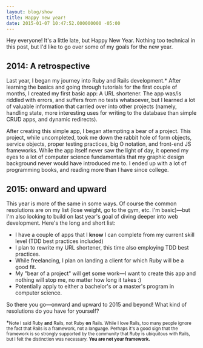 ```yaml
---
layout: blog/show
title: Happy new year!
date: 2015-01-07 10:47:52.000000000 -05:00
---
```

Hey everyone! It's a little late, but Happy New Year. Nothing too technical in this post, but I'd like to go over some of my goals for the new year.

## 2014: A retrospective

Last year, I began my journey into Ruby and Rails development.\* After learning the basics and going through tutorials for the first couple of months, I created my first basic app: A URL shortener. The app was/is riddled with errors, and suffers from no tests whatsoever, but I learned a lot of valuable information that carried over into other projects (namely, handling state, more interesting uses for writing to the database than simple CRUD apps, and dynamic redirects).

After creating this simple app, I began attempting a bear of a project. This project, while uncompleted, took me down the rabbit hole of form objects, service objects, proper testing practices, big O notation, and front-end JS frameworks. While the app itself never saw the light of day, it opened my eyes to a lot of computer science fundamentals that my graphic design background never would have introduced me to. I ended up with a lot of programming books, and reading more than I have since college.

## 2015: onward and upward

This year is more of the same in some ways. Of course the common resolutions are on my list (lose weight, go to the gym, etc. I'm basic)—but I'm also looking to build on last year's goal of diving deeper into web development. Here's the long and short list:

* I have a couple of apps that I **know** I can complete from my current skill level (TDD best practices included)
* I plan to rewrite my URL shortener, this time also employing TDD best practices.
* While freelancing, I plan on landing a client for which Ruby will be a good fit.
* My "bear of a project" will get some work—I want to create this app and nothing will stop me, no matter how long it takes :)
* Potentially apply to either a bachelor's or a master's program in computer science.

So there you go—onward and upward to 2015 and beyond! What kind of resolutions do you have for yourself?

\*<small>Note I said Ruby **and** Rails, not Ruby **on** Rails. While I love Rails, too many people ignore the fact that Rails is a framework, not a language. Perhaps it's a good sign that the framework is so strongly supported by the community that Ruby is ubiquitous with Rails, but I felt the distinction was necessary. **You are not your framework.**</small>
